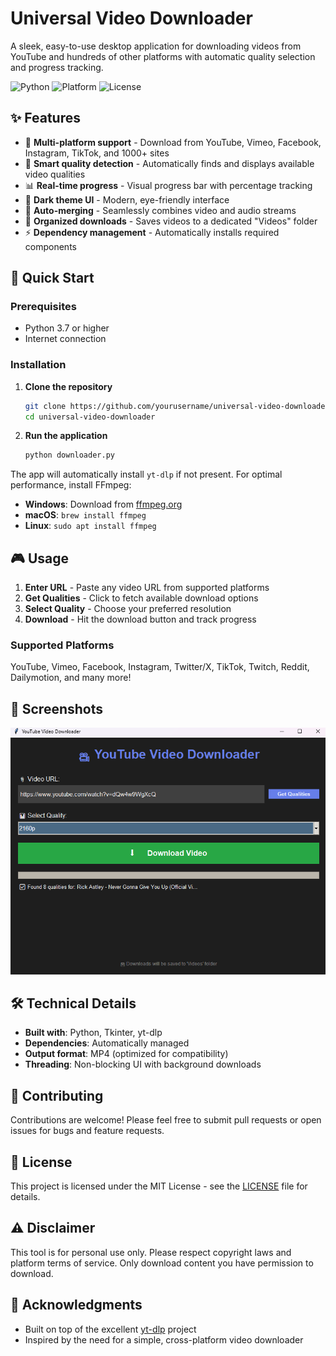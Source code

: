 # Universal Video Downloader

A sleek, easy-to-use desktop application for downloading videos from YouTube and hundreds of other platforms with automatic quality selection and progress tracking.

![Python](https://img.shields.io/badge/python-v3.7+-blue.svg)
![Platform](https://img.shields.io/badge/platform-windows%20%7C%20linux%20%7C%20macos-lightgrey)
![License](https://img.shields.io/badge/license-MIT-green.svg)

## ✨ Features

- 🎥 **Multi-platform support** - Download from YouTube, Vimeo, Facebook, Instagram, TikTok, and 1000+ sites
- 🎯 **Smart quality detection** - Automatically finds and displays available video qualities
- 📊 **Real-time progress** - Visual progress bar with percentage tracking
- 🌙 **Dark theme UI** - Modern, eye-friendly interface
- 🔄 **Auto-merging** - Seamlessly combines video and audio streams
- 📁 **Organized downloads** - Saves videos to a dedicated "Videos" folder
- ⚡ **Dependency management** - Automatically installs required components

## 🚀 Quick Start

### Prerequisites
- Python 3.7 or higher
- Internet connection

### Installation

1. **Clone the repository**
   ```bash
   git clone https://github.com/yourusername/universal-video-downloader.git
   cd universal-video-downloader
   ```

2. **Run the application**
   ```bash
   python downloader.py
   ```

The app will automatically install `yt-dlp` if not present. For optimal performance, install FFmpeg:
- **Windows**: Download from [ffmpeg.org](https://ffmpeg.org/)
- **macOS**: `brew install ffmpeg`
- **Linux**: `sudo apt install ffmpeg`

## 🎮 Usage

1. **Enter URL** - Paste any video URL from supported platforms
2. **Get Qualities** - Click to fetch available download options
3. **Select Quality** - Choose your preferred resolution
4. **Download** - Hit the download button and track progress

### Supported Platforms
YouTube, Vimeo, Facebook, Instagram, Twitter/X, TikTok, Twitch, Reddit, Dailymotion, and many more!

## 📱 Screenshots

![App Screenshot](screenshot.png)



## 🛠️ Technical Details

- **Built with**: Python, Tkinter, yt-dlp
- **Dependencies**: Automatically managed
- **Output format**: MP4 (optimized for compatibility)
- **Threading**: Non-blocking UI with background downloads

## 🤝 Contributing

Contributions are welcome! Please feel free to submit pull requests or open issues for bugs and feature requests.

## 📄 License

This project is licensed under the MIT License - see the [LICENSE](LICENSE) file for details.

## ⚠️ Disclaimer

This tool is for personal use only. Please respect copyright laws and platform terms of service. Only download content you have permission to download.

## 🙏 Acknowledgments

- Built on top of the excellent [yt-dlp](https://github.com/yt-dlp/yt-dlp) project
- Inspired by the need for a simple, cross-platform video downloader
